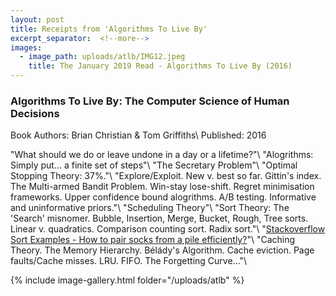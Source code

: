 ```yaml
---
layout: post
title: Receipts from 'Algorithms To Live By'
excerpt_separator:  <!--more-->
images:
  - image_path: uploads/atlb/IMG12.jpeg
    title: The January 2019 Read - Algorithms To Live By (2016)
---
```


### Algorithms To Live By: The Computer Science of Human Decisions

Book Authors: Brian Christian & Tom Griffiths\\
Published: 2016

"What should we do or leave undone in a day or a lifetime?"\\
"Alogrithms: Simply put... a finite set of steps"\\
"The Secretary Problem"\\
"Optimal Stopping Theory: 37%."\\
"Explore/Exploit. New v. best so far. Gittin's index. The Multi-armed Bandit Problem. Win-stay lose-shift. Regret minimisation frameworks. Upper confidence bound alogrithms. A/B testing. Informative and uninformative priors."\\
"Scheduling Theory"\\
"Sort Theory: The 'Search' misnomer. Bubble, Insertion, Merge, Bucket, Rough, Tree sorts. Linear v. quadratics. Comparison counting sort. Radix sort."\\
"<a href="https://stackoverflow.com/questions/14415881/how-to-pair-socks-from-a-pile-efficiently">Stackoverflow Sort Examples - How to pair socks from a pile efficiently?</a>"\\
"Caching Theory. The Memory Hierarchy. Bélády's Algorithm. Cache eviction. Page faults/Cache misses. LRU. FIFO. The Forgetting Curve..."\\

{% include image-gallery.html folder="/uploads/atlb" %}
